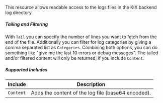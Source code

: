 This resource allows readable access to the logs files in the KIX backend log directory.

##### Tailing and Filtering

With ```Tail``` you can specify the number of lines you want to fetch from the end of the file. Additionally you can filter for log categories by giving a comma separated list as ```Categories```. Combining both options, you can do something like "give me the last 10 errors or debug messages". The tailed and/or filtered content will only be returned, if you include ```Content```.

##### Supported Includes

|Include|Description|
|-|-|
|```Content```|Adds the content of the log file (base64 encoded).|
